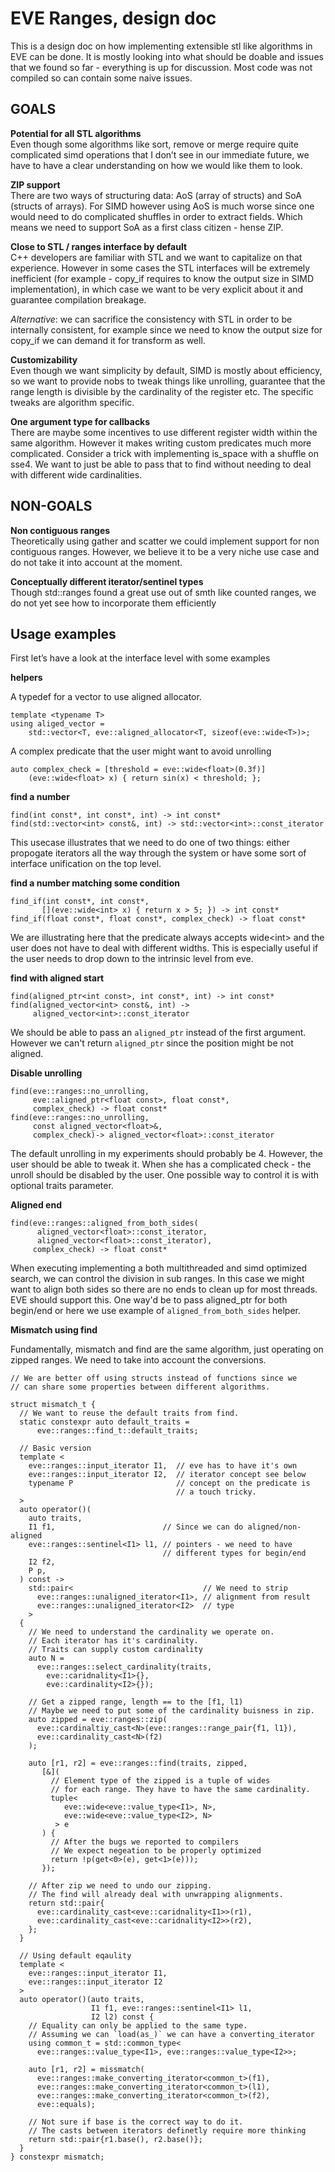 # EVE Ranges, design doc

This is a design doc on how implementing extensible stl like algorithms in EVE can be done.
It is mostly looking into what should be doable and issues that we found so far - everything is up for discussion.
Most code was not compiled so can contain some naive issues.

## GOALS

__Potential for all STL algorithms__<br/>
Even though some algorithms like sort, remove or merge require quite complicated simd operations that I don’t see in our immediate future, we have to have a clear understanding on how we would like them to look.

__ZIP support__<br/>
There are two ways of structuring data: AoS (array of structs) and SoA (structs of arrays). For SIMD however using AoS is much worse since one would need to do complicated shuffles in order to extract fields. Which means we need to support SoA as a first class citizen - hense ZIP.

__Close to STL / ranges interface by default__<br/>
C++ developers are familiar with STL and we want to capitalize on that experience. However in some cases the STL interfaces will be extremely inefficient (for example - copy_if requires to know the output size in SIMD implementation), in which case we want to be very explicit about it and guarantee compilation breakage.

_Alternative_: we can sacrifice the consistency with STL in order to be internally consistent, for example since we need to know the output size for copy_if we can demand it for transform as well.

__Customizability__<br/>
Even though we want simplicity by default, SIMD is mostly about efficiency, so we want to provide nobs to tweak things like unrolling, guarantee that the range length is divisible by the cardinality of the register etc. The specific tweaks are algorithm specific.

__One argument type for callbacks__<br/>
There are maybe some incentives to use different register width within the same algorithm. However it makes writing custom predicates much more complicated. Consider a trick with implementing is_space with a shuffle on sse4. We want to just be able to pass that to find without needing to deal with different wide cardinalities.

## NON-GOALS

__Non contiguous ranges__<br/>
Theoretically using gather and scatter we could implement support for non contiguous ranges. However, we believe it to be a very niche use case and do not take it into account at the moment.

__Conceptually different iterator/sentinel types__<br/>
Though std::ranges found a great use out of smth like counted ranges, we do not yet see how to incorporate them efficiently

## Usage examples

First let’s have a look at the interface level with some examples

__helpers__

A typedef for a vector to use aligned allocator.
```
template <typename T>
using aliged_vector =
    std::vector<T, eve::aligned_allocator<T, sizeof(eve::wide<T>)>;
```

A complex predicate that the user might want to avoid unrolling
```
auto complex_check = [threshold = eve::wide<float>(0.3f)]
	(eve::wide<float> x) { return sin(x) < threshold; };
```

__find a number__

```
find(int const*, int const*, int) -> int const*
find(std::vector<int> const&, int) -> std::vector<int>::const_iterator
```

This usecase illustrates that we need to do one of two things: either propogate iterators all the way through the system or have some sort of interface unification on the top level.

__find a number matching some condition__

```
find_if(int const*, int const*,
       [](eve::wide<int> x) { return x > 5; }) -> int const*
find_if(float const*, float const*, complex_check) -> float const*
```

We are illustrating here that the predicate always accepts
wide\<int\> and the user does not have to deal with different
widths. This is especially useful if the user needs to drop down to the intrinsic level from eve.

__find with aligned start__

```
find(aligned_ptr<int const>, int const*, int) -> int const*
find(aligned_vector<int> const&, int) ->
     aligned_vector<int>::const_iterator
```

We should be able to pass an `aligned_ptr` instead of the first argument.
However we can't return `aligned_ptr` since the position might be not aligned.

__Disable unrolling__

```
find(eve::ranges::no_unrolling,
     eve::aligned_ptr<float const>, float const*,
     complex_check) -> float const*
find(eve::ranges::no_unrolling,
     const aligned_vector<float>&,
     complex_check)-> aligned_vector<float>::const_iterator
```

The default unrolling in my experiments should probably be 4. However, the user should be able to tweak it. When she has a complicated check - the unroll should be disabled by the user. One possible way to control it is with optional traits parameter.

__Aligned end__

```
find(eve::ranges::aligned_from_both_sides(
      aligned_vector<float>::const_iterator,
      aligned_vector<float>::const_iterator),
     complex_check) -> float const*
```

When executing implementing a both multithreaded and simd optimized search, we can control the division in sub ranges. In this case we might want to align both sides so there are no ends to clean up for most threads. EVE should support this. One way'd be to pass aligned_ptr for both begin/end or here we use example of `aligned_from_both_sides` helper.

__Mismatch using find__

Fundamentally, mismatch and find are the same algorithm, just operating on zipped ranges. We need to take into account the conversions.

```
// We are better off using structs instead of functions since we
// can share some properties between different algorithms.

struct mismatch_t {
  // We want to reuse the default traits from find.
  static constexpr auto default_traits =
      eve::ranges::find_t::default_traits;

  // Basic version
  template <
    eve::ranges::input_iterator I1,  // eve has to have it's own
    eve::ranges::input_iterator I2,  // iterator concept see below
    typename P                       // concept on the predicate is
                                     // a touch tricky.
  >
  auto operator()(
    auto traits,
    I1 f1,                        // Since we can do aligned/non-aligned
    eve::ranges::sentinel<I1> l1, // pointers - we need to have
                                  // different types for begin/end
    I2 f2,
    P p,
  ) const ->
    std::pair<                             // We need to strip
      eve::ranges::unaligned_iterator<I1>, // alignment from result
      eve::ranges::unaligned_iterator<I2>  // type
    >
  {
    // We need to understand the cardinality we operate on.
    // Each iterator has it's cardinality.
    // Traits can supply custom cardinality
    auto N =
      eve::ranges::select_cardinality(traits,
        eve::caridnality<I1>{},
        eve::cardinality<I2>{});

    // Get a zipped range, length == to the [f1, l1)
    // Maybe we need to put some of the cardinality buisness in zip.
    auto zipped = eve::ranges::zip(
      eve::cardinaltiy_cast<N>(eve::ranges::range_pair{f1, l1}),
      eve::cardinality_cast<N>(f2)
    );

    auto [r1, r2] = eve::ranges::find(traits, zipped,
       [&](
         // Element type of the zipped is a tuple of wides
         // for each range. They have to have the same cardinality.
         tuple<
            eve::wide<eve::value_type<I1>, N>,
            eve::wide<eve::value_type<I2>, N>
          > e
       ) {
         // After the bugs we reported to compilers
         // We expect negeation to be properly optimized
         return !p(get<0>(e), get<1>(e)));
       });

    // After zip we need to undo our zipping.
    // The find will already deal with unwrapping alignments.
    return std::pair{
      eve::cardinality_cast<eve::caridnality<I1>>(r1),
      eve::cardinality_cast<eve::caridnality<I2>>(r2),
    };
  }

  // Using default eqaulity
  template <
    eve::ranges::input_iterator I1,
    eve::ranges::input_iterator I2
  >
  auto operator()(auto traits,
                  I1 f1, eve::ranges::sentinel<I1> l1,
                  I2 l2) const {
    // Equality can only be applied to the same type.
    // Assuming we can `load(as_)` we can have a converting_iterator
    using common_t = std::common_type<
      eve::ranges::value_type<I1>, eve::ranges::value_type<I2>>;

    auto [r1, r2] = missmatch(
      eve::ranges::make_converting_iterator<common_t>(f1),
      eve::ranges::make_converting_iterator<common_t>(l1),
      eve::ranges::make_converting_iterator<common_t>(f2),
      eve::equals);

    // Not sure if base is the correct way to do it.
    // The casts between iterators definetly require more thinking
    return std::pair{r1.base(), r2.base()};
  }
} constexpr mismatch;

```
